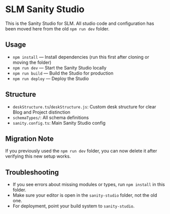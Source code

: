 # SLM Sanity Studio

This is the Sanity Studio for SLM. All studio code and configuration has been moved here from the old `npm run dev` folder.

## Usage

- `npm install` — Install dependencies (run this first after cloning or moving the folder)
- `npm run dev` — Start the Sanity Studio locally
- `npm run build` — Build the Studio for production
- `npm run deploy` — Deploy the Studio

## Structure
- `deskStructure.ts`/`deskStructure.js`: Custom desk structure for clear Blog and Project distinction
- `schemaTypes/`: All schema definitions
- `sanity.config.ts`: Main Sanity Studio config

## Migration Note
If you previously used the `npm run dev` folder, you can now delete it after verifying this new setup works.

## Troubleshooting
- If you see errors about missing modules or types, run `npm install` in this folder.
- Make sure your editor is open in the `sanity-studio` folder, not the old one.
- For deployment, point your build system to `sanity-studio`.

